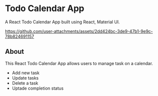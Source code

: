 # Todo Calendar App

A React Todo Calendar App built using React, Material UI.



https://github.com/user-attachments/assets/2dd424bc-3de9-47b1-9e9c-78b824691157





## About

This React Todo Calendar App allows users to manage task on a calendar.
- Add new task
- Update tasks
- Delete a task
- Uptade completion status

